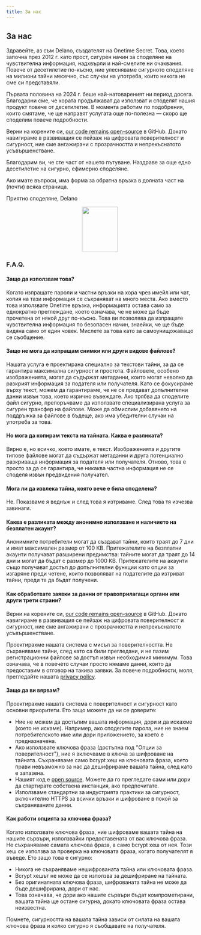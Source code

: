 ```yaml
---
title: За нас
---
```


<article class="prose dark:prose-invert md:prose-lg lg:prose-xl">
  <h2>
    За нас
  </h2>

  <p>
    Здравейте, аз съм Delano, създателят на Onetime Secret. Това, което започна през 2012 г. като прост, сигурен начин за споделяне на чувствителна информация, надхвърли и най-смелите ни очаквания. Повече от десетилетие по-късно, ние улесняваме сигурното споделяне на милиони тайни месечно, със случаи на употреба, които никога не сме си представяли.
  </p>

  <p>
    Първата половина на 2024 г. беше най-натовареният ни период досега. Благодарни сме, че хората продължават да използват и споделят нашия продукт повече от десетилетие. В момента работим по подобрения, които смятаме, че ще направят услугата още по-полезна — скоро ще споделим повече подробности.
  </p>

  <p>
    Верни на корените си, <a href="https://github.com/onetimesecret/onetimesecret">our code remains open-source</a> в GitHub. Докато навигираме в развиващия се пейзаж на цифровата поверителност и сигурност, ние сме ангажирани с прозрачността и непрекъснатото усъвършенстване.
  </p>

  <p>
    Благодарим ви, че сте част от нашето пътуване. Наздраве за още едно десетилетие на сигурно, ефимерно споделяне.
  </p>

  <p>
    Ако имате въпроси, има форма за обратна връзка в долната част на (почти) всяка страница.
  </p>

  <p>
    Приятно споделяне,
Delano
  </p>

  <p style="margin-left: 40%; margin-right: 40%">
    <a
      href="https://delanotes.com/"
      title="Delano Mandelbaum"><img
        src="/etc/img/delano-g.png"
        width="95"
        height="120"
        border="0"
      /></a>
  </p>

  <h3>F.A.Q.</h3>

  <h4>Защо да използвам това?</h4>
  <p>
    Когато изпращате пароли и частни връзки на хора чрез имейл или чат, копия на тази информация се съхраняват на много места. Ако вместо това използвате Onetime връзка, информацията остава само за еднократно преглеждане, което означава, че не може да бъде прочетена от някой друг по-късно. Това ви позволява да изпращате чувствителна информация по безопасен начин, знаейки, че ще бъде видяна само от един човек. Мислете за това като за самоунищожаващо се съобщение.
  </p>

  <h4>Защо не мога да изпращам снимки или други видове файлове?</h4>
  <p>
    Нашата услуга е проектирана специално за текстови тайни, за да се гарантира максимална сигурност и простота. Файловете, особено изображенията, могат да съдържат метаданни, които могат неволно да разкрият информация за подателя или получателя. Като се фокусираме върху текст, можем да гарантираме, че не се предават допълнителни данни извън това, което изрично въвеждате. Ако трябва да споделите файл сигурно, препоръчваме да използвате специализирана услуга за сигурен трансфер на файлове. Може да обмислим добавянето на поддръжка за файлове в бъдеще, ако има убедителни случаи на употреба за това.
  </p>

  <h4>Но мога да копирам текста на тайната. Каква е разликата?</h4>
  <p>
    Вярно е, но всичко, което имате, е текст. Изображенията и другите типове файлове могат да съдържат метаданни и друга потенциално разкриваща информация за подателя или получателя. Отново, това е просто за да се гарантира, че никаква частна информация не се споделя извън предвидения получател.
  </p>

  <h4>Мога ли да извлека тайна, която вече е била споделена?</h4>
  <p>
    Не. Показваме я веднъж и след това я изтриваме. След това тя изчезва завинаги.
  </p>

  <h4>Каква е разликата между анонимно използване и наличието на безплатен акаунт?</h4>
  <p>
    Анонимните потребители могат да създават тайни, които траят до 7 дни и имат максимален размер от 100 KB. Притежателите на безплатни акаунти получават разширени предимства: тайните могат да траят до 14 дни и могат да бъдат с размер до 1000 KB. Притежателите на акаунти също получават достъп до допълнителни функции като опции за изгаряне преди четене, които позволяват на подателите да изтриват тайни, преди те да бъдат получени.
  </p>

  <h4>Как обработвате заявки за данни от правоприлагащи органи или други трети страни?</h4>
  <p>
    Верни на корените си, <a href="https://github.com/onetimesecret/onetimesecret">our code remains open-source</a> в GitHub. Докато навигираме в развиващия се пейзаж на цифровата поверителност и сигурност, ние сме ангажирани с прозрачността и непрекъснатото усъвършенстване.
  </p>
  <p>
    Проектирахме нашата система с мисъл за поверителността. Не съхраняваме тайни, след като са били прегледани, и не пазим регистрационни файлове за достъп извън необходимия минимум. Това означава, че в повечето случаи просто нямаме данни, които да предоставим в отговор на такива заявки. За повече подробности, моля, прегледайте нашата <a href="/privacy">privacy policy</a>.
  </p>

  <h4>Защо да ви вярвам?</h4>
  <p>
    Проектирахме нашата система с поверителност и сигурност като основни приоритети. Ето защо можете да ни се доверите:
  </p>
  <ul>
    <li>Ние не можем да достъпим вашата информация, дори и да искахме (което не искаме). Например, ако споделите парола, ние не знаем потребителското име или дори приложението, за което е предназначена.</li>
    <li>Ако използвате ключова фраза (достъпна под "Опции за поверителност"), ние я включваме в ключа за шифроване на тайната. Съхраняваме само bcrypt хеш на ключовата фраза, което прави невъзможно за нас да дешифрираме вашата тайна, след като е запазена.</li>
    <li>Нашият код е <a href="https://github.com/onetimesecret/onetimesecret">open source</a>. Можете да го прегледате сами или дори да стартирате собствена инстанция, ако предпочитате.</li>
    <li>Използваме стандартни за индустрията практики за сигурност, включително HTTPS за всички връзки и шифроване в покой за съхраняваните данни.</li>
  </ul>

  <h4>Как работи опцията за ключова фраза?</h4>
  <p>
    Когато използвате ключова фраза, ние шифроваме вашата тайна на нашите сървъри, използвайки предоставената от вас ключова фраза. Не съхраняваме самата ключова фраза, а само bcrypt хеш от нея. Този хеш се използва за проверка на ключовата фраза, когато получателят я въведе. Ето защо това е сигурно:
  </p>
  <ul>
    <li>Никога не съхраняваме нешифрованата тайна или ключовата фраза.</li>
    <li>Bcrypt хешът не може да се използва за дешифриране на тайната.</li>
    <li>Без оригиналната ключова фраза, шифрованата тайна не може да бъде дешифрирана, дори от нас.</li>
    <li>Това означава, че дори ако нашите сървъри бъдат компрометирани, вашата тайна ще остане сигурна, докато ключовата фраза остава неизвестна.</li>
  </ul>
  <p>
    Помнете, сигурността на вашата тайна зависи от силата на вашата ключова фраза и колко сигурно я съобщавате на получателя.
  </p>
</article>
